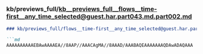 ### kb/previews_full/kb__previews_full__flows__time-first__any_time_selected@guest.har.part043.md.part002.md

```md
### kb/previews_full/flows__time-first__any_time_selected@guest.har.part043.md (part 002)

```md
AAAAAAAAAAEBAwAAAAEA//8AAP//AAACAgMA//8AAAD/AAABAQEAAAAAAAQDAwADAQAAA
```

```

```
